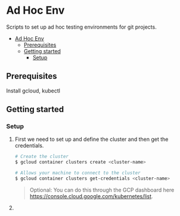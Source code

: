 # Ad Hoc Env
Scripts to set up ad hoc testing environments for git projects.

- [Ad Hoc Env](#ad-hoc-env)
  - [Prerequisites](#prerequisites)
  - [Getting started](#getting-started)
    - [Setup](#setup)


## Prerequisites

Install gcloud, kubectl

## Getting started

### Setup
  1.  First we need to set up and define the cluster and then get the credentials.
      ```bash
      # Create the cluster
      $ gcloud container clusters create <cluster-name>

      # Allows your machine to connect to the cluster
      $ gcloud container clusters get-credentials <cluster-name>
      ```
      > Optional: You can do this through the GCP dashboard here https://console.cloud.google.com/kubernetes/list.
  2.
